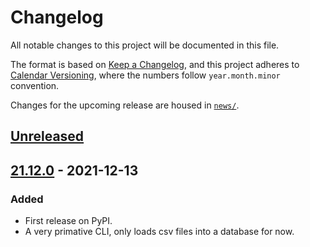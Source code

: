 # Changelog
All notable changes to this project will be documented in this file.

The format is based on [Keep a Changelog](https://keepachangelog.com/en/1.0.0/),
and this project adheres to [Calendar Versioning](https://calver.org/), where the numbers follow `year.month.minor` convention.

Changes for the upcoming release are housed in
[`news/`](https://github.com/kipyin/pokemaster2/tree/develop/news).


## [Unreleased]

## [21.12.0] - 2021-12-13
### Added
- First release on PyPI.
- A very primative CLI, only loads csv files into a database for now.

[Unreleased]: https://github.com/kipyin/pokemaster2/compare/v21.12.1b0...HEAD
[21.12.0]: https://github.com/kipyin/pokemaster2/compare/releases/tag/v21.0.0release0

<!-- TOWNCRIER -->
